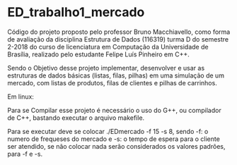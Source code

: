 # ED_trabalho1_mercado

Código do projeto proposto pelo professor Bruno Macchiavello, como forma de avaliação da disciplina Estrutura de Dados (116319) turma D do semestre 2-2018 do curso de licenciatura em Computação da Universidade de Brasília, realizado pelo estudante Felipe Luís Pinheiro em C++.

Sendo o Objetivo desse projeto implementar, desenvolver e usar as estruturas de dados básicas (listas, filas, pilhas) em uma simulação de um mercado, com listas de produtos, filas de clientes e pilhas de carrinhos. 

Em linux:

Para se Compilar esse projeto é necessário o uso do G++, ou compilador de C++, bastando executar o arquivo makefile.

Para se executar deve se colocar ./EDmercado -f 15 -s 8, sendo -f: o numero de frequeses do mercado e -s: o tempo de espera para o cliente ser atendido, se não colocar nada serão considerados os valores padrões, para -f e -s. 
